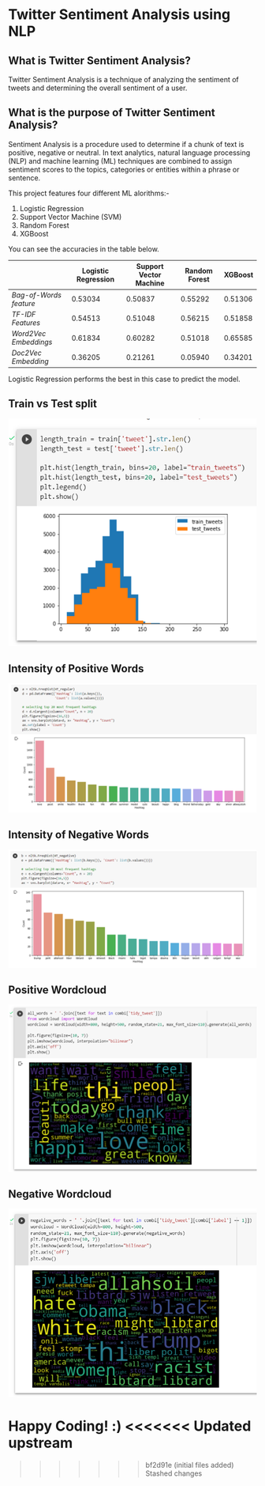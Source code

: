 # Twitter Sentiment Analysis using NLP

## What is Twitter Sentiment Analysis?

Twitter Sentiment Analysis is a technique of analyzing the sentiment of tweets and determining the overall sentiment of a user.

## What is the purpose of Twitter Sentiment Analysis?

Sentiment Analysis is a procedure used to determine if a chunk of text is positive, negative or neutral. In text analytics, natural language processing (NLP) and machine learning (ML) techniques are combined to assign sentiment scores to the topics, categories or entities within a phrase or sentence.

This project features four different ML alorithms:-

1. Logistic Regression
2. Support Vector Machine (SVM)
3. Random Forest
4. XGBoost

You can see the accuracies in the table below.

|                           |**Logistic Regression**|**Support Vector Machine**| **Random Forest**  |  **XGBoost**  |
| ------------------------- | --------------------- | ------------------------ | ------------------ | ------------- |
|    *Bag-of-Words feature* |        0.53034        |        0.50837           |       0.55292      |    0.51306    |
|    *TF-IDF Features*      |        0.54513        |        0.51048           |       0.56215      |    0.51858    |
|    *Word2Vec Embeddings*  |        0.61834        |        0.60282           |       0.51018      |    0.65585    |
|    *Doc2Vec Embedding*    |        0.36205        |        0.21261           |       0.05940      |    0.34201    |

Logistic Regression performs the best in this case to predict the model.

## Train vs Test split

![Train vs Test split](https://github.com/SouvikGhosh05/twitter-sentiment-NLP/blob/main/pics/train_test_tweets.png)

## Intensity of Positive Words

![Intensity of Positive Words](https://github.com/SouvikGhosh05/twitter-sentiment-NLP/blob/main/pics/intensity_of_positive_words.png)

## Intensity of Negative Words

![Intensity of Negative Words](https://github.com/SouvikGhosh05/twitter-sentiment-NLP/blob/main/pics/intensity_of_negative_words.png)

## Positive Wordcloud

![Positive Wordcloud](https://github.com/SouvikGhosh05/twitter-sentiment-NLP/blob/main/pics/positive_wordcloud.png)

## Negative Wordcloud

![Negative Wordcloud](https://github.com/SouvikGhosh05/twitter-sentiment-NLP/blob/main/pics/negative_wordcloud.png)

Happy Coding! :)
<<<<<<< Updated upstream
=======
>>>>>>> bf2d91e (initial files added)
>>>>>>> Stashed changes
